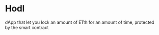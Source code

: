 # Hodl
dApp that let you lock an amount of ETth for an amount of time, protected by the smart contract
